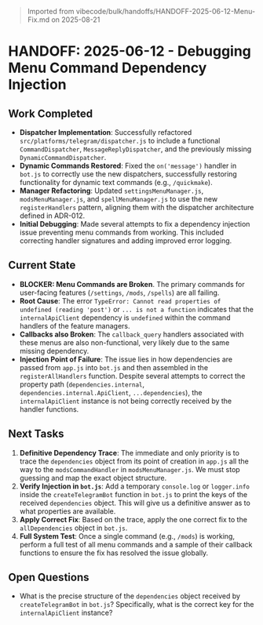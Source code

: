 > Imported from vibecode/bulk/handoffs/HANDOFF-2025-06-12-Menu-Fix.md on 2025-08-21

# HANDOFF: 2025-06-12 - Debugging Menu Command Dependency Injection

## Work Completed

-   **Dispatcher Implementation**: Successfully refactored `src/platforms/telegram/dispatcher.js` to include a functional `CommandDispatcher`, `MessageReplyDispatcher`, and the previously missing `DynamicCommandDispatcher`.
-   **Dynamic Commands Restored**: Fixed the `on('message')` handler in `bot.js` to correctly use the new dispatchers, successfully restoring functionality for dynamic text commands (e.g., `/quickmake`).
-   **Manager Refactoring**: Updated `settingsMenuManager.js`, `modsMenuManager.js`, and `spellMenuManager.js` to use the new `registerHandlers` pattern, aligning them with the dispatcher architecture defined in ADR-012.
-   **Initial Debugging**: Made several attempts to fix a dependency injection issue preventing menu commands from working. This included correcting handler signatures and adding improved error logging.

## Current State

-   **BLOCKER: Menu Commands are Broken**. The primary commands for user-facing features (`/settings`, `/mods`, `/spells`) are all failing.
-   **Root Cause**: The error `TypeError: Cannot read properties of undefined (reading 'post')` or `... is not a function` indicates that the `internalApiClient` dependency is `undefined` within the command handlers of the feature managers.
-   **Callbacks also Broken**: The `callback_query` handlers associated with these menus are also non-functional, very likely due to the same missing dependency.
-   **Injection Point of Failure**: The issue lies in how dependencies are passed from `app.js` into `bot.js` and then assembled in the `registerAllHandlers` function. Despite several attempts to correct the property path (`dependencies.internal`, `dependencies.internal.ApiClient`, `...dependencies`), the `internalApiClient` instance is not being correctly received by the handler functions.

## Next Tasks

1.  **Definitive Dependency Trace**: The immediate and only priority is to trace the `dependencies` object from its point of creation in `app.js` all the way to the `modsCommandHandler` in `modsMenuManager.js`. We must stop guessing and map the exact object structure.
2.  **Verify Injection in `bot.js`**: Add a temporary `console.log` or `logger.info` inside the `createTelegramBot` function in `bot.js` to print the keys of the received `dependencies` object. This will give us a definitive answer as to what properties are available.
3.  **Apply Correct Fix**: Based on the trace, apply the one correct fix to the `allDependencies` object in `bot.js`.
4.  **Full System Test**: Once a single command (e.g., `/mods`) is working, perform a full test of all menu commands and a sample of their callback functions to ensure the fix has resolved the issue globally.

## Open Questions

-   What is the precise structure of the `dependencies` object received by `createTelegramBot` in `bot.js`? Specifically, what is the correct key for the `internalApiClient` instance? 